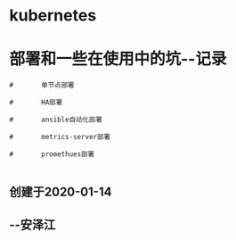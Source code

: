 # kubernetes
# 部署和一些在使用中的坑--记录

```
# 		单节点部署

# 		HA部署

# 		ansible自动化部署

# 		metrics-server部署

#		promethues部署	


```



##                                                                                                                                 创建于2020-01-14

##                                                                                                                                                --安泽江

